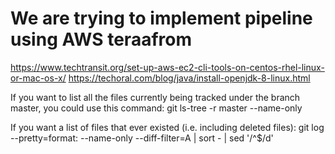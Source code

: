 # We are trying to implement pipeline using AWS teraafrom



https://www.techtransit.org/set-up-aws-ec2-cli-tools-on-centos-rhel-linux-or-mac-os-x/
https://techoral.com/blog/java/install-openjdk-8-linux.html

If you want to list all the files currently being tracked under the branch master, you could use this command:
git ls-tree -r master --name-only

If you want a list of files that ever existed (i.e. including deleted files):
git log --pretty=format: --name-only --diff-filter=A | sort - | sed '/^$/d'
